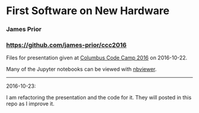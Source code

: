 # First Software on New Hardware
### James Prior

### https://github.com/james-prior/ccc2016

Files for presentation given at
[Columbus Code Camp 2016](http://columbuscodecamp.com/)
on 2016-10-22.

Many of the Jupyter notebooks can be viewed with
[nbviewer](http://nbviewer.jupyter.org/github/james-prior/ccc2016/tree/master/).

---
2016-10-23:

I am refactoring the presentation and the code for it.
They will posted in this repo as I improve it.
